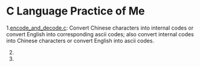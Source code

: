 # C Language Practice of Me
1.[encode_and_decode.c](https://github.com/fansuregrin/c_learning/blob/master/practices/encode_and_decode.c): Convert Chinese characters into internal codes or convert English into corresponding ascii codes; also convert internal codes into Chinese characters or convert English into ascii codes.

2. 

3.
